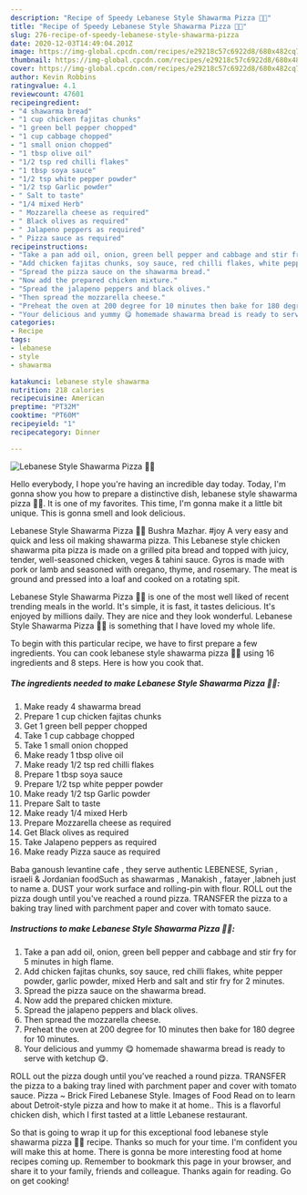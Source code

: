 ```yaml
---
description: "Recipe of Speedy Lebanese Style Shawarma Pizza 🍕🍕"
title: "Recipe of Speedy Lebanese Style Shawarma Pizza 🍕🍕"
slug: 276-recipe-of-speedy-lebanese-style-shawarma-pizza
date: 2020-12-03T14:49:04.201Z
image: https://img-global.cpcdn.com/recipes/e29218c57c6922d8/680x482cq70/lebanese-style-shawarma-pizza-🍕🍕-recipe-main-photo.jpg
thumbnail: https://img-global.cpcdn.com/recipes/e29218c57c6922d8/680x482cq70/lebanese-style-shawarma-pizza-🍕🍕-recipe-main-photo.jpg
cover: https://img-global.cpcdn.com/recipes/e29218c57c6922d8/680x482cq70/lebanese-style-shawarma-pizza-🍕🍕-recipe-main-photo.jpg
author: Kevin Robbins
ratingvalue: 4.1
reviewcount: 47601
recipeingredient:
- "4 shawarma bread"
- "1 cup chicken fajitas chunks"
- "1 green bell pepper chopped"
- "1 cup cabbage chopped"
- "1 small onion chopped"
- "1 tbsp olive oil"
- "1/2 tsp red chilli flakes"
- "1 tbsp soya sauce"
- "1/2 tsp white pepper powder"
- "1/2 tsp Garlic powder"
- " Salt to taste"
- "1/4 mixed Herb"
- " Mozzarella cheese as required"
- " Black olives as required"
- " Jalapeno peppers as required"
- " Pizza sauce as required"
recipeinstructions:
- "Take a pan add oil, onion, green bell pepper and cabbage and stir fry for 5 minutes in high flame."
- "Add chicken fajitas chunks, soy sauce, red chilli flakes, white pepper powder, garlic powder, mixed Herb and salt and stir fry for 2 minutes."
- "Spread the pizza sauce on the shawarma bread."
- "Now add the prepared chicken mixture."
- "Spread the jalapeno peppers and black olives."
- "Then spread the mozzarella cheese."
- "Preheat the oven at 200 degree for 10 minutes then bake for 180 degree for 10 minutes."
- "Your delicious and yummy 😋 homemade shawarma bread is ready to serve with ketchup 😋."
categories:
- Recipe
tags:
- lebanese
- style
- shawarma

katakunci: lebanese style shawarma 
nutrition: 218 calories
recipecuisine: American
preptime: "PT32M"
cooktime: "PT60M"
recipeyield: "1"
recipecategory: Dinner

---
```



![Lebanese Style Shawarma Pizza 🍕🍕](https://img-global.cpcdn.com/recipes/e29218c57c6922d8/680x482cq70/lebanese-style-shawarma-pizza-🍕🍕-recipe-main-photo.jpg)

Hello everybody, I hope you're having an incredible day today. Today, I'm gonna show you how to prepare a distinctive dish, lebanese style shawarma pizza 🍕🍕. It is one of my favorites. This time, I'm gonna make it a little bit unique. This is gonna smell and look delicious.

Lebanese Style Shawarma Pizza 🍕🍕 Bushra Mazhar. #joy A very easy and quick and less oil making shawarma pizza. This Lebanese style chicken shawarma pita pizza is made on a grilled pita bread and topped with juicy, tender, well-seasoned chicken, veges &amp; tahini sauce. Gyros is made with pork or lamb and seasoned with oregano, thyme, and rosemary. The meat is ground and pressed into a loaf and cooked on a rotating spit.

Lebanese Style Shawarma Pizza 🍕🍕 is one of the most well liked of recent trending meals in the world. It's simple, it is fast, it tastes delicious. It's enjoyed by millions daily. They are nice and they look wonderful. Lebanese Style Shawarma Pizza 🍕🍕 is something that I have loved my whole life.


To begin with this particular recipe, we have to first prepare a few ingredients. You can cook lebanese style shawarma pizza 🍕🍕 using 16 ingredients and 8 steps. Here is how you cook that.

<!--inarticleads1-->

##### The ingredients needed to make Lebanese Style Shawarma Pizza 🍕🍕:

1. Make ready 4 shawarma bread
1. Prepare 1 cup chicken fajitas chunks
1. Get 1 green bell pepper chopped
1. Take 1 cup cabbage chopped
1. Take 1 small onion chopped
1. Make ready 1 tbsp olive oil
1. Make ready 1/2 tsp red chilli flakes
1. Prepare 1 tbsp soya sauce
1. Prepare 1/2 tsp white pepper powder
1. Make ready 1/2 tsp Garlic powder
1. Prepare  Salt to taste
1. Make ready 1/4 mixed Herb
1. Prepare  Mozzarella cheese as required
1. Get  Black olives as required
1. Take  Jalapeno peppers as required
1. Make ready  Pizza sauce as required


Baba ganoush levantine cafe , they serve authentic LEBENESE, Syrian , israeli &amp; Jordanian foodSuch as shawarmas , Manakish , fatayer ,labneh just to name a. DUST your work surface and rolling-pin with flour. ROLL out the pizza dough until you&#39;ve reached a round pizza. TRANSFER the pizza to a baking tray lined with parchment paper and cover with tomato sauce. 

<!--inarticleads2-->

##### Instructions to make Lebanese Style Shawarma Pizza 🍕🍕:

1. Take a pan add oil, onion, green bell pepper and cabbage and stir fry for 5 minutes in high flame.
1. Add chicken fajitas chunks, soy sauce, red chilli flakes, white pepper powder, garlic powder, mixed Herb and salt and stir fry for 2 minutes.
1. Spread the pizza sauce on the shawarma bread.
1. Now add the prepared chicken mixture.
1. Spread the jalapeno peppers and black olives.
1. Then spread the mozzarella cheese.
1. Preheat the oven at 200 degree for 10 minutes then bake for 180 degree for 10 minutes.
1. Your delicious and yummy 😋 homemade shawarma bread is ready to serve with ketchup 😋.


ROLL out the pizza dough until you&#39;ve reached a round pizza. TRANSFER the pizza to a baking tray lined with parchment paper and cover with tomato sauce. Pizza ~ Brick Fired Lebanese Style. Images of Food Read on to learn about Detroit-style pizza and how to make it at home.. This is a flavorful chicken dish, which I first tasted at a little Lebanese restaurant. 

So that is going to wrap it up for this exceptional food lebanese style shawarma pizza 🍕🍕 recipe. Thanks so much for your time. I'm confident you will make this at home. There is gonna be more interesting food at home recipes coming up. Remember to bookmark this page in your browser, and share it to your family, friends and colleague. Thanks again for reading. Go on get cooking!
